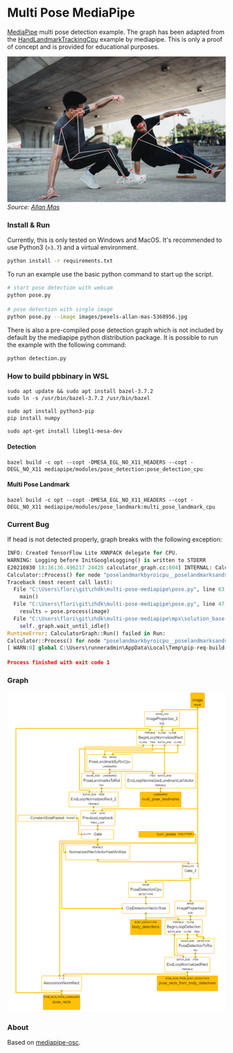 # Multi Pose MediaPipe
[MediaPipe](https://google.github.io/mediapipe/) multi pose detection example. The graph has been adapted from the [HandLandmarkTrackingCpu](https://github.com/google/mediapipe/blob/master/mediapipe/modules/hand_landmark/hand_landmark_tracking_cpu.pbtxt) example by mediapipe. This is only a proof of concept and is provided for educational purposes.

![](images/pexels-allan-mas-5368956-annotated.jpg)
*Source: [Allan Mas](https://www.pexels.com/photo/energetic-asian-men-performing-breakdance-under-elevated-highway-5368956/)*

### Install & Run

Currently, this is only tested on Windows and MacOS. It's recommended to use Python3 (`>3.7`) and a virtual environment.

```bash
python install -r requirements.txt
```

To run an example use the basic python command to start up the script.

```bash
# start pose detection with webcam
python pose.py

# pose detection with single image
python pose.py --image images/pexels-allan-mas-5368956.jpg
```

There is also a pre-compiled pose detection graph which is not included by default by the mediapipe python distribution package. It is possible to run the example with the following command:

```bash
python detection.py
```

### How to build pbbinary in WSL

```
sudo apt update && sudo apt install bazel-3.7.2
sudo ln -s /usr/bin/bazel-3.7.2 /usr/bin/bazel
```

```
sudo apt install python3-pip
pip install numpy
```

```
sudo apt-get install libegl1-mesa-dev
```

#### Detection

```
bazel build -c opt --copt -DMESA_EGL_NO_X11_HEADERS --copt -DEGL_NO_X11 mediapipe/modules/pose_detection:pose_detection_cpu
```

#### Multi Pose Landmark

```
bazel build -c opt --copt -DMESA_EGL_NO_X11_HEADERS --copt -DEGL_NO_X11 mediapipe/modules/pose_landmark:multi_pose_landmark_cpu
```

### Current Bug

If head is not detected properly, graph breaks with the following exception:

```python
INFO: Created TensorFlow Lite XNNPACK delegate for CPU.
WARNING: Logging before InitGoogleLogging() is written to STDERR
E20210830 18:36:36.496217 24428 calculator_graph.cc:804] INTERNAL: CalculatorGraph::Run() failed in Run: 
Calculator::Process() for node "poselandmarkbyroicpu__poselandmarksandsegmentationinverseprojection__InverseMatrixCalculator" failed: ; Inverse matrix cannot be calculated.tors/util/inverse_matrix_calculator.cc:38) 
Traceback (most recent call last):
  File "C:\Users\flori\git\zhdk\multi-pose-mediapipe\pose.py", line 63, in <module>
    main()
  File "C:\Users\flori\git\zhdk\multi-pose-mediapipe\pose.py", line 47, in main
    results = pose.process(image)
  File "C:\Users\flori\git\zhdk\multi-pose-mediapipe\mpx\solution_base.py", line 334, in process
    self._graph.wait_until_idle()
RuntimeError: CalculatorGraph::Run() failed in Run: 
Calculator::Process() for node "poselandmarkbyroicpu__poselandmarksandsegmentationinverseprojection__InverseMatrixCalculator" failed: ; Inverse matrix cannot be calculated.tors/util/inverse_matrix_calculator.cc:38) 
[ WARN:0] global C:\Users\runneradmin\AppData\Local\Temp\pip-req-build-sn_xpupm\opencv\modules\videoio\src\cap_msmf.cpp (438) `anonymous-namespace'::SourceReaderCB::~SourceReaderCB terminating async callback

Process finished with exit code 1
```

### Graph

![](graphs/pose_landmark_tracking_cpu.png)

### About
Based on [mediapipe-osc](https://github.com/cansik/mediapipe-osc/).